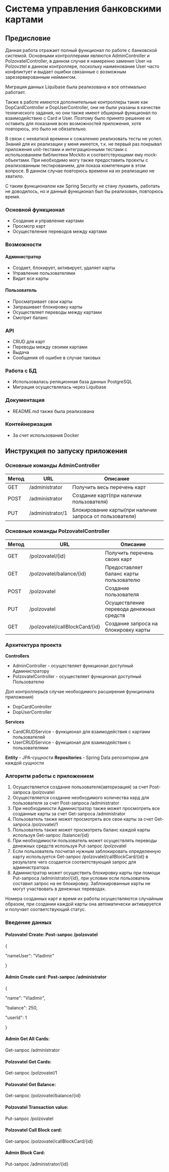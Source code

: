 # Система управления банковскими картами

## Предисловие

Данная работа отражает полный функционал по работе с банковской системой. Основными контроллерами являются 
AdminController и PolzovatelController, в данном случае я намеренно заменил User на Polzovztel в данном контроллере,
поскольку наименование User часто конфликтует и выдает ошибки связанные с возможным зарезервированным неймингом.

Миграция данных Liquibase была реализована и все оптимально работает.

Также в работе имеются дополнительные контроллеры такие как DopCardController и DopUserController, они не были указаны
в качестве технического задания, но они также имеют обширный функционал по взаимодействию с Card и User.
Поэтому было принято решение их оставить для показания всех возможностей приложения, хотя повторюсь, это было не обязательно.

В связи с нехваткой времени к сожалению реализовать тесты не успел. Знаний для их реализации у меня имеется,
т.к. не первый раз покрывал приложения unit-тестами и интеграционными тестами с использованием библиотеки Mockito
и соответствующими ему mock-объектами. При необходимо могу также предоставить проекты с реализованным тестированием, для 
показа компетенции в этом вопросе. В данном случае повторюсь времени на их реализацию не хватило.

С таким функционалом как Spring Security не стану лукавить, работать не доводилось, но и данный функционал
был бы реализован, повторюсь время.

### Основной функционал
- Создание и управление картами
- Просмотр карт
- Осуществление переводов между картами

### Возможности
#### Администратор
- Создает, блокирует, активирует, удаляет карты
- Управление пользователями
- Видит все карты
#### Пользователь
- Просматривает свои карты
- Запрашивает блокировку карты
- Осуществляет переводы между картами
- Смотрит баланс

### API
- CRUD для карт
- Переводы между своими картами
- Выдача
- Сообщения об ошибке в случае таковых

### Работа с БД
- Использовалась реляционная база данных PostgreSQL
- Миграция осуществлялась через Liquibase

### Документация 
- README.md также была реализована

### Контейнеризация
- За счет использования Docker

## Инструкция по запуску приложения

### Основные команды AdminController
| Метод | URL               | Описание                              |
|-------|-------------------|-------------------------------------|
| GET   | /administrator    | Получить весь перечень карт          |
| POST   | /administrator | Создание карт(при наличии пользователя) |
| PUT   | /administrator/1  | Блокирование карты(при наличии запроса от пользователя)       |

### Основные команды PolzovatelController
| Метод | URL               | Описание                              |
|-------|-------------------|-------------------------------------|
| GET   | /polzovatel/{id}    | Получить перечень своих карт          |
| GET   | /polzovatel/balance/{id} | Предоставляет баланс карты пользователю |
| POST   | /polzovatel  | Создание пользователя       |
| PUT   | /polzovatel  | Осуществление перевода денежных средств       |
| GET  | /polzovatel/callBlockCard/{id}     | Создание запроса на блокировку карты            |

### Архитектура проекта
**Controllers**
- AdminController - осуществляет функционал доступный Администратору
- PolzovatelController - осуществляет функционал доступный Пользователю

Доп контроллеры(в случае необходимого расширения функционала приложения)
- DopCardController
- DopUserController

**Services**
- CardCRUDService - функционал для взаимодействия с картами пользователей
- UserCRUDService - функционал для взаимодействия с пользователями

**Entity** - JPA-сущности
**Repositories** - Spring Data репозитории для каждой сущности

### Алгоритм работы с приложением
1. Осуществляется создание пользователя(авторизация) за счет Post-запроса
/polzovatel
2. Осуществляется создание необходимого количества кард для пользователя
за счет Post-запроса /administrator
3. При необходимости Администратор также может просмотреть все созданные карты
за счет Get-запроса /administrator
4. Пользователь также может просмотреть все свои карты за счет Get-запроса
/polzovatel/1
5. Пользователь также может просмотреть баланс каждой карты используя 
Get-запрос /balance/{id}
6. При необходимости пользователь может осуществлять переводы денежных средств
используя Put-запрос /polzovatel
7. Если пользователь посчитал нужным заблокировать определенную карту
используется Get-запрос /polzovatel/callBlockCard/{id} в результате чего
создается соответствующий запрос для администратора.
8. Администратор может осуществить блокировку карты при помощи
Put-запроса /administrator/{id}, при условии если пользователь
составил запрос на ее блокировку. Заблокированные карты не могут участвовать
в денежных переводах.

Номера созданных карт и время их работы осуществляются случайным образом,
при создании каждой карты она автоматически активируется и получает
соответствующий статус.

### Введение данных
#### Polzovatel Create: Post-запрос /polzovatel
{

"nameUser": "Vladimir"

}

#### Admin Create card: Post-запрос /administrator
{

"name": "Vladimir",

"balance": 250,

"userId": 1

}

#### Admin Get All Cards: 
Get-запрос /administrator

#### Polzovatel Get Cards:
Get-запрос /polzovatel/1

#### Polzovatel Get Balance:
Get-запрос /polzovatel/balance/{id}

#### Polzovatel Transaction value:
Put-запрос /polzovatel

#### Polzovatel Call Block card:
Get-запрос /polzovatel/callBlockCard/{id}

#### Admin Block Card:
Put-запрос /administrator/{id}

